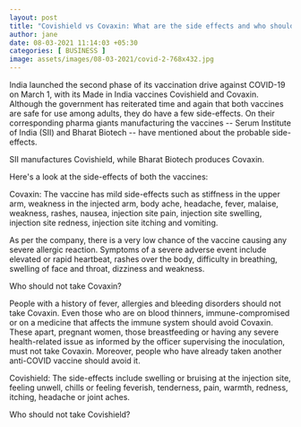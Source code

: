 ```yaml
---
layout: post
title: "Covishield vs Covaxin: What are the side effects and who should avoid these vaccines"
author: jane 
date: 08-03-2021 11:14:03 +05:30 
categories: [ BUSINESS ] 
image: assets/images/08-03-2021/covid-2-768x432.jpg
---
```

India launched the second phase of its vaccination drive against COVID-19 on March 1, with its Made in India vaccines Covishield and Covaxin. Although the government has reiterated time and again that both vaccines are safe for use among adults, they do have a few side-effects. On their corresponding pharma giants manufacturing the vaccines -- Serum Institute of India (SII) and Bharat Biotech -- have mentioned about the probable side-effects.

SII manufactures Covishield, while Bharat Biotech produces Covaxin.

Here's a look at the side-effects of both the vaccines:

Covaxin: The vaccine has mild side-effects such as stiffness in the upper arm, weakness in the injected arm, body ache, headache, fever, malaise, weakness, rashes, nausea, injection site pain, injection site swelling, injection site redness, injection site itching and vomiting.

As per the company, there is a very low chance of the vaccine causing any severe allergic reaction. Symptoms of a severe adverse event include elevated or rapid heartbeat, rashes over the body, difficulty in breathing, swelling of face and throat, dizziness and weakness.

Who should not take Covaxin?

People with a history of fever, allergies and bleeding disorders should not take Covaxin. Even those who are on blood thinners, immune-compromised or on a medicine that affects the immune system should avoid Covaxin. These apart, pregnant women, those breastfeeding or having any severe health-related issue as informed by the officer supervising the inoculation, must not take Covaxin. Moreover, people who have already taken another anti-COVID vaccine should avoid it.

Covishield: The side-effects include swelling or bruising at the injection site, feeling unwell, chills or feeling feverish, tenderness, pain, warmth, redness, itching, headache or joint aches.

Who should not take Covishield?
